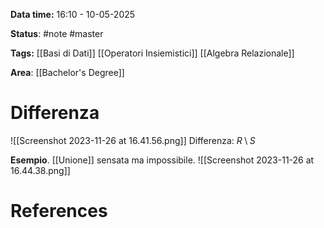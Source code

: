 **Data time:** 16:10 - 10-05-2025

**Status**: #note #master

**Tags:** [[Basi di Dati]] [[Operatori Insiemistici]] [[Algebra Relazionale]]

**Area**: [[Bachelor's Degree]]
# Differenza

![[Screenshot 2023-11-26 at 16.41.56.png]]
Differenza: $R \setminus S$

**Esempio**. [[Unione]] sensata ma impossibile.
![[Screenshot 2023-11-26 at 16.44.38.png]]
# References